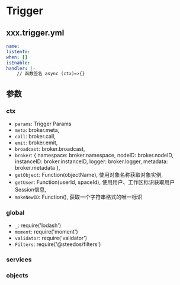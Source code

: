 
# Trigger

## xxx.trigger.yml
```yaml
name:
listenTo:
when: []
isEnable: 
handler: |-
    // 函数签名 async (ctx)=>{}
```


## 参数

### ctx
- `params`: Trigger Params
- `meta`: broker.meta,
- `call`: broker.call,
- `emit`: broker.emit,
- `broadcast`: broker.broadcast,
- `broker`: {
    namespace: broker.namespace,
    nodeID: broker.nodeID,
    instanceID: broker.instanceID,
    logger: broker.logger,
    metadata: broker.metadata
},
- `getObject`: Function(objectName), 使用对象名称获取对象实例,
- `getUser`:  Function(userId, spaceId), 使用用户、工作区标识获取用户Session信息,
- `makeNewID`: Function(), 获取一个字符串格式的唯一标识
### global
- `_`: require('lodash')
- `moment`: require('moment')
- `validator`: require('validator')
- `Filters`: require('@steedos/filters')
### services
### objects
